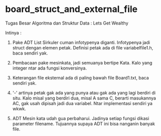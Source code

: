 # board_struct_and_external_file
Tugas Besar Algoritma dan Struktur Data : Lets Get Wealthy

Intinya :

1. Pake ADT List Sirkuler cuman infotypenya diganti.
   Infotypenya jadi struct dengan elemen petak. 
   Definisi petak ada di file variabelfile1.h, 
   baca sendiri yak.

2. Pembacaan pake mesinkata, jadi semuanya bertipe
   Kata. Kalo yang integer ntar ada fungsi 
   konversinya.

3. Keterangan file eksternal ada di paling bawah
   file Board1.txt, baca sendiri yak.

4. '-' artinya petak gak ada yang punya atau
   gak ada yang lagi berdiri di situ.
   Kalo misal yang berdiri dua, misal A sama C,
   berarti masukannya AC, gak usah dipisah jadi 
   dua variabel. Ntar implementasi sendiri ya wkwk.
   
5. ADT Mesin kata udah gua perbaharui. Jadinya setiap fungsi dikasi parameter
   filename. Tujuannya supaya ADT ini bisa nanganin banyak file.
